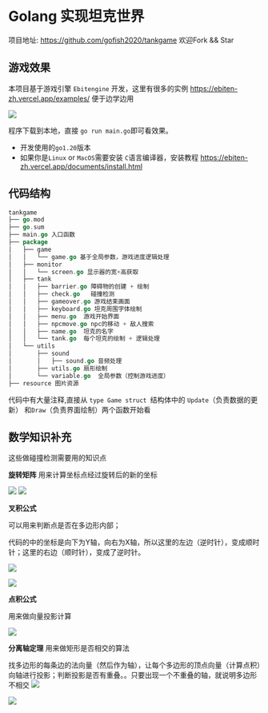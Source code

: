 # Golang 实现坦克世界


项目地址: https://github.com/gofish2020/tankgame 欢迎Fork && Star


## 游戏效果

本项目基于游戏引擎 `Ebitengine` 开发，这里有很多的实例 https://ebiten-zh.vercel.app/examples/ 便于边学边用



![](readme/snapshoot.gif)


程序下载到本地，直接 `go run main.go`即可看效果。
- 开发使用的`go1.20`版本
- 如果你是`Linux` or `MacOS`需要安装 `C`语言编译器，安装教程 https://ebiten-zh.vercel.app/documents/install.html

## 代码结构

```go
tankgame
├── go.mod
├── go.sum
├── main.go 入口函数
├── package
│   ├── game
│   │   └── game.go 基于全局参数，游戏进度逻辑处理
│   ├── monitor
│   │   └── screen.go 显示器的宽+高获取
│   ├── tank
│   │   ├── barrier.go 障碍物的创建 + 绘制
│   │   ├── check.go   碰撞检测
│   │   ├── gameover.go 游戏结束画面
│   │   ├── keyboard.go 坦克周围字体绘制
│   │   ├── menu.go  游戏开始界面
│   │   ├── npcmove.go npc的移动 + 敌人搜索
│   │   ├── name.go  坦克的名字
│   │   └── tank.go  每个坦克的绘制 + 逻辑处理
│   └── utils
│       ├── sound      
│       │   ├── sound.go 音频处理
│       ├── utils.go 扇形绘制
│       └── variable.go  全局参数（控制游戏进度）
├── resource 图片资源


```

代码中有大量注释,直接从 `type Game struct `结构体中的 `Update`（负责数据的更新） 和`Draw`（负责界面绘制）两个函数开始看



## 数学知识补充

这些做碰撞检测需要用的知识点

**旋转矩阵**
用来计算坐标点经过旋转后的新的坐标

![](./readme/image.png)
![](./readme/image-1.png)

**叉积公式**

可以用来判断点是否在多边形内部；

代码的中的坐标是向下为Y轴，向右为X轴，所以这里的左边（逆时针），变成顺时针；这里的右边（顺时针），变成了逆时针。


![](./readme/image-2.png)

![](./readme/image-6.png)

**点积公式**

用来做向量投影计算

![](./readme/image-5.png)

**分离轴定理**
用来做矩形是否相交的算法

找多边形的每条边的法向量（然后作为轴），让每个多边形的顶点向量（计算点积）向轴进行投影；判断投影是否有重叠。。只要出现一个不重叠的轴，就说明多边形不相交
![](./readme/image-3.png)

![](./readme/image-4.png)